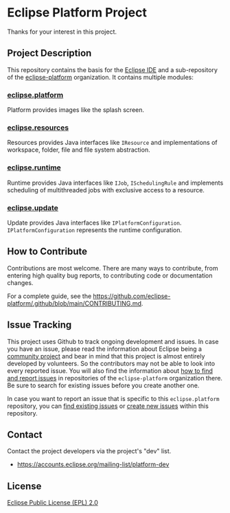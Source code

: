 # Eclipse Platform Project

Thanks for your interest in this project.


## Project Description

This repository contains the basis for the [Eclipse IDE](https://www.eclipse.org/eclipseide/) and a sub-repository of the [eclipse-platform](https://github.com/eclipse-platform) organization. 
It contains multiple modules:

### [eclipse.platform](https://github.com/eclipse-platform/eclipse.platform/tree/master/platform)
Platform provides images like the splash screen.

### [eclipse.resources](https://github.com/eclipse-platform/eclipse.platform/tree/master/resources)
Resources provides Java interfaces like `IResource` and implementations of workspace, folder, file and file system abstraction.

### [eclipse.runtime](https://github.com/eclipse-platform/eclipse.platform/tree/master/runtime) 
Runtime provides Java interfaces like `IJob`, `ISchedulingRule` and implements scheduling of multithreaded jobs with exclusive access to a resource.

### [eclipse.update](https://github.com/eclipse-platform/eclipse.platform/tree/master/update)
Update provides Java interfaces like `IPlatformConfiguration`. `IPlatformConfiguration` represents the runtime configuration.


## How to Contribute

Contributions are most welcome. There are many ways to contribute, from entering high quality bug reports, to contributing code or documentation changes.

For a complete guide, see the https://github.com/eclipse-platform/.github/blob/main/CONTRIBUTING.md.


## Issue Tracking

This project uses Github to track ongoing development and issues. In case you have an issue, please read the information about Eclipse being a [community project](https://github.com/eclipse-platform#community) and bear in mind that this project is almost entirely developed by volunteers. So the contributors may not be able to look into every reported issue. You will also find the information about [how to find and report issues](https://github.com/eclipse-platform#reporting-issues) in repositories of the `eclipse-platform` organization there. Be sure to search for existing issues before you create another one.

In case you want to report an issue that is specific to this `eclipse.platform` repository, you can [find existing issues](https://github.com/eclipse-platform/eclipse.platform/issues) or [create new issues](https://github.com/eclipse-platform/eclipse.platform/issues/new) within this repository.


## Contact

Contact the project developers via the project's "dev" list.

- <https://accounts.eclipse.org/mailing-list/platform-dev>


## License

[Eclipse Public License (EPL) 2.0](https://www.eclipse.org/legal/epl-2.0/)